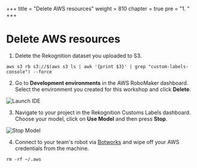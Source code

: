 +++
title = "Delete AWS resources"
weight = 810
chapter = true
pre = "1. "
+++

# Delete AWS resources

1. Delete the Rekognition dataset you uploaded to S3.

```
aws s3 rb s3://$(aws s3 ls | awk '{print $3}' | grep "custom-labels-console") --force
```

2. Go to **Development environments** in the AWS RoboMaker dashboard. Select the environment you created for this workshop and click **Delete**.

![Launch IDE](/c9-delete.png?classes=border)

3. Navigate to your project in the Rekognition Customs Labels dashboard. Choose your model, click on **Use Model** and then press **Stop**.

![Stop Model](/stop-model.png?classes=border)

4. Connect to your team's robot via [Botworks](https://dev.d1aqmxpt45hipw.amplifyapp.com/) and wipe off your AWS credentials from the machine.

```
rm -rf ~/.aws
```
